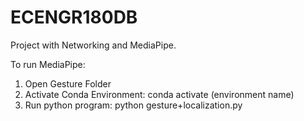 # ECENGR180DB

Project with Networking and MediaPipe.

To run MediaPipe:
1. Open Gesture Folder
2. Activate Conda Environment: conda activate (environment name)
3. Run python program: python gesture+localization.py
